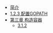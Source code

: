 * [简介](README.md)
* [1.2.3 配置GOPATH](config-gopath.md)
* [第三章 构造容器](make-container.md)
  * [3.1.2](3-1-2.md)